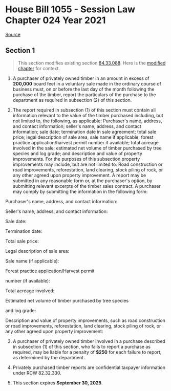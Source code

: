 # House Bill 1055 - Session Law Chapter 024 Year 2021

[Source](http://lawfilesext.leg.wa.gov/biennium/2021-22/Xml/Bills/Session%20Laws/House/1055.SL.xml)
## Section 1
> This section modifies existing section [84.33.088](/rcw/84_property_taxes/84.33_timber_and_forestlands.md). Here is the [modified chapter](rcw/84_property_taxes/84.33_timber_and_forestlands.md) for context.

1. A purchaser of privately owned timber in an amount in excess of **200,000** board feet in a voluntary sale made in the ordinary course of business must, on or before the last day of the month following the purchase of the timber, report the particulars of the purchase to the department as required in subsection (2) of this section.

2. The report required in subsection (1) of this section must contain all information relevant to the value of the timber purchased including, but not limited to, the following, as applicable: Purchaser's name, address, and contact information; seller's name, address, and contact information; sale date; termination date in sale agreement; total sale price; legal description of sale area, sale name if applicable; forest practice application/harvest permit number if available; total acreage involved in the sale; estimated net volume of timber purchased by tree species and log grade; and description and value of property improvements. For the purposes of this subsection property improvements may include, but are not limited to: Road construction or road improvements, reforestation, land clearing, stock piling of rock, or any other agreed upon property improvement. A report may be submitted in any reasonable form or, at the purchaser's option, by submitting relevant excerpts of the timber sales contract. A purchaser may comply by submitting the information in the following form:

Purchaser's name, address, and contact information:

Seller's name, address, and contact information:

Sale date:

Termination date:

Total sale price:

Legal description of sale area:

Sale name (if applicable):

Forest practice application/Harvest permit

number (if available):

Total acreage involved:

Estimated net volume of timber purchased by tree species

and log grade:

Description and value of property improvements, such as road construction or road improvements, reforestation, land clearing, stock piling of rock, or any other agreed upon property improvement:

3. A purchaser of privately owned timber involved in a purchase described in subsection (1) of this section, who fails to report a purchase as required, may be liable for a penalty of **$250** for each failure to report, as determined by the department.

4. Privately purchased timber reports are confidential taxpayer information under RCW 82.32.330.

5. This section expires **September 30, 2025**.

